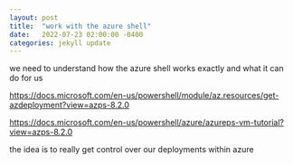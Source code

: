 ```yaml
---
layout: post
title:  "work with the azure shell"
date:   2022-07-23 02:00:00 -0400
categories: jekyll update
---
```



we need to understand how the azure shell works exactly and what it can do for us


https://docs.microsoft.com/en-us/powershell/module/az.resources/get-azdeployment?view=azps-8.2.0


https://docs.microsoft.com/en-us/powershell/azure/azureps-vm-tutorial?view=azps-8.2.0



the idea is to really get control over our deployments within azure


